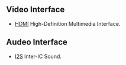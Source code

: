 
## Video Interface
- [HDMI](HDMI.md) High-Definition Multimedia Interface.

## Audeo Interface
- [I2S](I2S.md) Inter-IC Sound.
